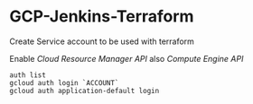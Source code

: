 # GCP-Jenkins-Terraform

Create Service account to be used with terraform

Enable <i> Cloud Resource Manager API</i> also <i> Compute Engine API</i>

```
auth list
gcloud auth login `ACCOUNT`
gcloud auth application-default login
```